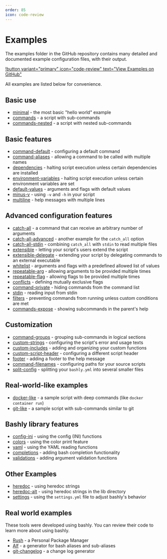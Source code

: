 ```yaml
---
order: 85
icon: code-review
---
```


# Examples

The examples folder in the GitHub repository contains many detailed and
documented example configuration files, with their output.

[!button variant="primary" icon="code-review" text="View Examples on GitHub"](https://github.com/DannyBen/bashly/tree/master/examples#readme)

All examples are listed below for convenience.

<!-- EXAMPLES INDEX -->
## Basic use

- [minimal](https://github.com/DannyBen/bashly/tree/master/examples/minimal#readme) - the most basic "hello world" example
- [commands](https://github.com/DannyBen/bashly/tree/master/examples/commands#readme) - a script with sub-commands
- [commands-nested](https://github.com/DannyBen/bashly/tree/master/examples/commands-nested#readme) - a script with nested sub-commands

## Basic features

- [command-default](https://github.com/DannyBen/bashly/tree/master/examples/command-default#readme) - configuring a default command
- [command-aliases](https://github.com/DannyBen/bashly/tree/master/examples/command-aliases#readme) - allowing a command to be called with multiple names
- [dependencies](https://github.com/DannyBen/bashly/tree/master/examples/dependencies#readme) - halting script execution unless certain dependencies are installed
- [environment-variables](https://github.com/DannyBen/bashly/tree/master/examples/environment-variables#readme) - halting script execution unless certain environment variables are set
- [default-values](https://github.com/DannyBen/bashly/tree/master/examples/default-values#readme) - arguments and flags with default values
- [minus-v](https://github.com/DannyBen/bashly/tree/master/examples/minus-v#readme) - using `-v` and `-h` in your script
- [multiline](https://github.com/DannyBen/bashly/tree/master/examples/multiline#readme) - help messages with multiple lines

## Advanced configuration features

- [catch-all](https://github.com/DannyBen/bashly/tree/master/examples/catch-all#readme) - a command that can receive an arbitrary number of arguments
- [catch-all-advanced](https://github.com/DannyBen/bashly/tree/master/examples/catch-all-advanced#readme) - another example for the `catch_all` option
- [catch-all-stdin](https://github.com/DannyBen/bashly/tree/master/examples/catch-all-stdin#readme) - combining `catch_all` with `stdin` to read multiple files
- [extensible](https://github.com/DannyBen/bashly/tree/master/examples/extensible#readme) - letting your script's users extend the script
- [extensible-delegate](https://github.com/DannyBen/bashly/tree/master/examples/extensible-delegate#readme) - extending your script by delegating commands to an external executable
- [whitelist](https://github.com/DannyBen/bashly/tree/master/examples/whitelist#readme) - arguments and flags with a predefined allowed list of values
- [repeatable-arg](https://github.com/DannyBen/bashly/tree/master/examples/repeatable-arg#readme) - allowing arguments to be provided multiple times
- [repeatable-flag](https://github.com/DannyBen/bashly/tree/master/examples/repeatable-flag#readme) - allowing flags to be provided multiple times
- [conflicts](https://github.com/DannyBen/bashly/tree/master/examples/conflicts#readme) - defining mutually exclusive flags
- [command-private](https://github.com/DannyBen/bashly/tree/master/examples/command-private#readme) - hiding commands from the command list
- [stdin](https://github.com/DannyBen/bashly/tree/master/examples/stdin#readme) - reading input from stdin
- [filters](https://github.com/DannyBen/bashly/tree/master/examples/filters#readme) - preventing commands from running unless custom conditions are met
- [commands-expose](https://github.com/DannyBen/bashly/tree/master/examples/commands-expose#readme) - showing subcommands in the parent's help

## Customization

- [command-groups](https://github.com/DannyBen/bashly/tree/master/examples/command-groups#readme) - grouping sub-commands in logical sections
- [custom-strings](https://github.com/DannyBen/bashly/tree/master/examples/custom-strings#readme) - configuring the script's error and usage texts
- [custom-includes](https://github.com/DannyBen/bashly/tree/master/examples/custom-includes#readme) - adding and organizing your custom functions
- [custom-script-header](https://github.com/DannyBen/bashly/tree/master/examples/custom-script-header#readme) - configuring a different script header
- [footer](https://github.com/DannyBen/bashly/tree/master/examples/footer#readme) - adding a footer to the help message
- [command-filenames](https://github.com/DannyBen/bashly/tree/master/examples/command-filenames#readme) - configuring paths for your source scripts
- [split-config](https://github.com/DannyBen/bashly/tree/master/examples/split-config#readme) - splitting your `bashly.yml` into several smaller files

## Real-world-like examples

- [docker-like](https://github.com/DannyBen/bashly/tree/master/examples/docker-like#readme) - a sample script with deep commands (like `docker container run`)
- [git-like](https://github.com/DannyBen/bashly/tree/master/examples/git-like#readme) - a sample script with sub-commands similar to git

## Bashly library features

- [config-ini](https://github.com/DannyBen/bashly/tree/master/examples/config-ini#readme) - using the config (INI) functions
- [colors](https://github.com/DannyBen/bashly/tree/master/examples/colors#readme) - using the color print feature
- [yaml](https://github.com/DannyBen/bashly/tree/master/examples/yaml#readme) - using the YAML reading functions
- [completions](https://github.com/DannyBen/bashly/tree/master/examples/completions#readme) - adding bash completion functionality
- [validations](https://github.com/DannyBen/bashly/tree/master/examples/validations#readme) - adding argument validation functions

## Other Examples

- [heredoc](https://github.com/DannyBen/bashly/tree/master/examples/heredoc#readme) - using heredoc strings
- [heredoc-alt](https://github.com/DannyBen/bashly/tree/master/examples/heredoc-alt#readme) - using heredoc strings in the lib directory
- [settings](https://github.com/DannyBen/bashly/tree/master/examples/settings#readme) - using the `settings.yml` file to adjust bashly's behavior

<!-- EXAMPLES INDEX -->


## Real world examples

These tools were developed using bashly. You can review their code to learn more about using bashly.

- [Rush][rush] - a Personal Package Manager
- [Alf][alf] - a generator for bash aliases and sub-aliases
- [git-changelog][git-changelog] - a change log generator


[rush]: https://github.com/DannyBen/rush-cli
[alf]: https://github.com/DannyBen/alf
[git-changelog]: https://github.com/DannyBen/git-changelog
